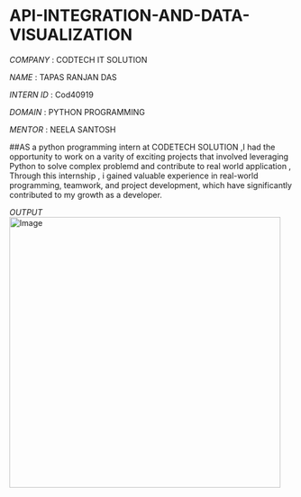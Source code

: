 # API-INTEGRATION-AND-DATA-VISUALIZATION

*COMPANY* : CODTECH IT SOLUTION

*NAME* : TAPAS RANJAN DAS

*INTERN ID* : Cod40919

*DOMAIN* : PYTHON PROGRAMMING

*MENTOR* : NEELA SANTOSH

##AS a python programming intern at CODETECH SOLUTION ,I had the opportunity to work on a varity of exciting projects that involved leveraging Python to solve complex problemd and contribute to real world application , Through this internship , i gained valuable experience in real-world programming, teamwork, and project development, which have significantly contributed to my growth as  a developer.  


*OUTPUT*
<img width="481" alt="Image" src="https://github.com/user-attachments/assets/9888f212-a4eb-4428-94c7-f1a5e0ecbdec" />

